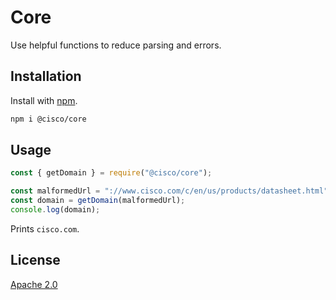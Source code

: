 # Core

Use helpful functions to reduce parsing and errors.

## Installation

Install with [npm](https://www.npmjs.com/).

```bash
npm i @cisco/core
```

## Usage

```js
const { getDomain } = require("@cisco/core");

const malformedUrl = "://www.cisco.com/c/en/us/products/datasheet.html";
const domain = getDomain(malformedUrl);
console.log(domain);
```

Prints `cisco.com`.

## License

[Apache 2.0](https://choosealicense.com/licenses/apache-2.0/)
